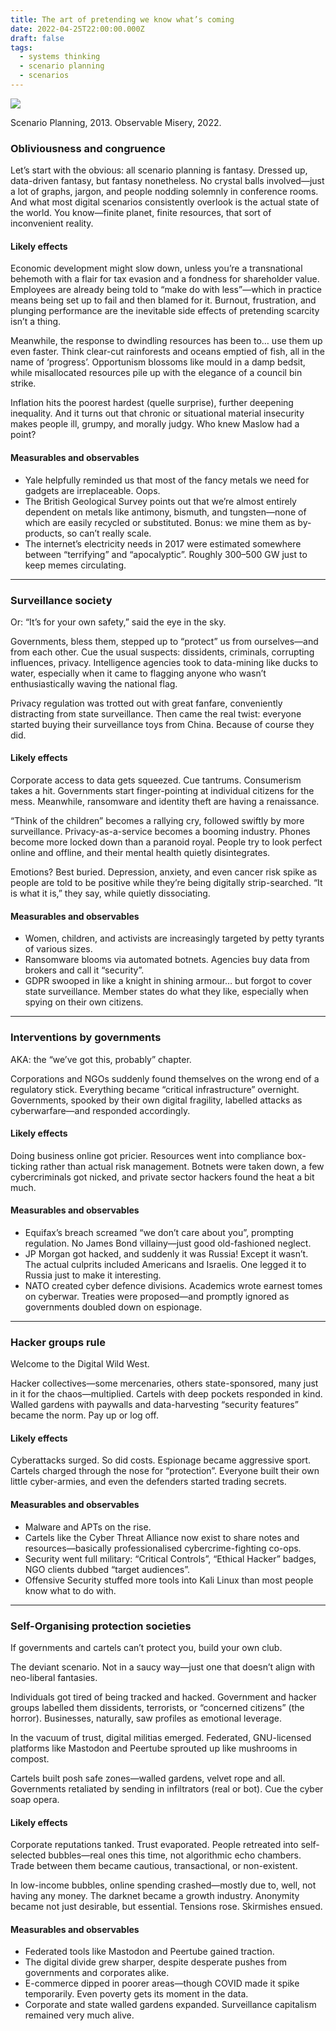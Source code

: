 ```yaml
---
title: The art of pretending we know what’s coming
date: 2022-04-25T22:00:00.000Z
draft: false
tags:
  - systems thinking
  - scenario planning
  - scenarios
---
```


![](/images/scenario-logics.png)

Scenario Planning, 2013. Observable Misery, 2022.

### Obliviousness and congruence

Let’s start with the obvious: all scenario planning is fantasy. Dressed up, data-driven fantasy, but fantasy nonetheless. No crystal balls involved—just a lot of graphs, jargon, and people nodding solemnly in conference rooms. And what most digital scenarios consistently overlook is the actual state of the world. You know—finite planet, finite resources, that sort of inconvenient reality.

#### Likely effects

Economic development might slow down, unless you’re a transnational behemoth with a flair for tax evasion and a fondness for shareholder value. Employees are already being told to “make do with less”—which in practice means being set up to fail and then blamed for it. Burnout, frustration, and plunging performance are the inevitable side effects of pretending scarcity isn’t a thing.

Meanwhile, the response to dwindling resources has been to… use them up even faster. Think clear-cut rainforests and oceans emptied of fish, all in the name of ‘progress’. Opportunism blossoms like mould in a damp bedsit, while misallocated resources pile up with the elegance of a council bin strike.

Inflation hits the poorest hardest (quelle surprise), further deepening inequality. And it turns out that chronic or situational material insecurity makes people ill, grumpy, and morally judgy. Who knew Maslow had a point?

#### Measurables and observables

* Yale helpfully reminded us that most of the fancy metals we need for gadgets are irreplaceable. Oops. 
* The British Geological Survey points out that we’re almost entirely dependent on metals like antimony, bismuth, and tungsten—none of which are easily recycled or substituted. Bonus: we mine them as by-products, so can’t really scale. 
* The internet’s electricity needs in 2017 were estimated somewhere between “terrifying” and “apocalyptic”. Roughly 300–500 GW just to keep memes circulating. 

***

### Surveillance society

Or: “It’s for your own safety,” said the eye in the sky.

Governments, bless them, stepped up to “protect” us from ourselves—and from each other. Cue the usual suspects: dissidents, criminals, corrupting influences, privacy. Intelligence agencies took to data-mining like ducks to water, especially when it came to flagging anyone who wasn’t enthusiastically waving the national flag.

Privacy regulation was trotted out with great fanfare, conveniently distracting from state surveillance. Then came the real twist: everyone started buying their surveillance toys from China. Because of course they did.

#### Likely effects

Corporate access to data gets squeezed. Cue tantrums. Consumerism takes a hit. Governments start finger-pointing at individual citizens for the mess. Meanwhile, ransomware and identity theft are having a renaissance.

“Think of the children” becomes a rallying cry, followed swiftly by more surveillance. Privacy-as-a-service becomes a booming industry. Phones become more locked down than a paranoid royal. People try to look perfect online and offline, and their mental health quietly disintegrates.

Emotions? Best buried. Depression, anxiety, and even cancer risk spike as people are told to be positive while they’re being digitally strip-searched. “It is what it is,” they say, while quietly dissociating.

#### Measurables and observables

* Women, children, and activists are increasingly targeted by petty tyrants of various sizes. 
* Ransomware blooms via automated botnets. Agencies buy data from brokers and call it “security”. 
* GDPR swooped in like a knight in shining armour… but forgot to cover state surveillance. Member states do what they like, especially when spying on their own citizens. 

***

### Interventions by governments

AKA: the “we’ve got this, probably” chapter.

Corporations and NGOs suddenly found themselves on the wrong end of a regulatory stick. Everything became “critical infrastructure” overnight. Governments, spooked by their own digital fragility, labelled attacks as cyberwarfare—and responded accordingly.

#### Likely effects

Doing business online got pricier. Resources went into compliance box-ticking rather than actual risk management. Botnets were taken down, a few cybercriminals got nicked, and private sector hackers found the heat a bit much.

#### Measurables and observables

* Equifax’s breach screamed “we don’t care about you”, prompting regulation. No James Bond villainy—just good old-fashioned neglect. 
* JP Morgan got hacked, and suddenly it was Russia! Except it wasn’t. The actual culprits included Americans and Israelis. One legged it to Russia just to make it interesting. 
* NATO created cyber defence divisions. Academics wrote earnest tomes on cyberwar. Treaties were proposed—and promptly ignored as governments doubled down on espionage. 

***

### Hacker groups rule

Welcome to the Digital Wild West.

Hacker collectives—some mercenaries, others state-sponsored, many just in it for the chaos—multiplied. Cartels with deep pockets responded in kind. Walled gardens with paywalls and data-harvesting “security features” became the norm. Pay up or log off.

#### Likely effects

Cyberattacks surged. So did costs. Espionage became aggressive sport. Cartels charged through the nose for “protection”. Everyone built their own little cyber-armies, and even the defenders started trading secrets.

#### Measurables and observables

* Malware and APTs on the rise. 
* Cartels like the Cyber Threat Alliance now exist to share notes and resources—basically professionalised cybercrime-fighting co-ops. 
* Security went full military: “Critical Controls”, “Ethical Hacker” badges, NGO clients dubbed “target audiences”. 
* Offensive Security stuffed more tools into Kali Linux than most people know what to do with. 

***

### Self-Organising protection societies

If governments and cartels can’t protect you, build your own club.

The deviant scenario. Not in a saucy way—just one that doesn’t align with neo-liberal fantasies.

Individuals got tired of being tracked and hacked. Government and hacker groups labelled them dissidents, terrorists, or “concerned citizens” (the horror). Businesses, naturally, saw profiles as emotional leverage.

In the vacuum of trust, digital militias emerged. Federated, GNU-licensed platforms like Mastodon and Peertube sprouted up like mushrooms in compost.

Cartels built posh safe zones—walled gardens, velvet rope and all. Governments retaliated by sending in infiltrators (real or bot). Cue the cyber soap opera.

#### Likely effects

Corporate reputations tanked. Trust evaporated. People retreated into self-selected bubbles—real ones this time, not algorithmic echo chambers. Trade between them became cautious, transactional, or non-existent.

In low-income bubbles, online spending crashed—mostly due to, well, not having any money. The darknet became a growth industry. Anonymity became not just desirable, but essential. Tensions rose. Skirmishes ensued.

#### Measurables and observables

* Federated tools like Mastodon and Peertube gained traction. 
* The digital divide grew sharper, despite desperate pushes from governments and corporates alike. 
* E-commerce dipped in poorer areas—though COVID made it spike temporarily. Even poverty gets its moment in the data. 
* Corporate and state walled gardens expanded. Surveillance capitalism remained very much alive.
